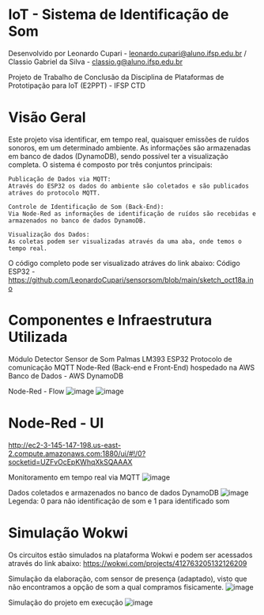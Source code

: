 # IoT - Sistema de Identificação de Som

Desenvolvido por Leonardo Cupari - leonardo.cupari@aluno.ifsp.edu.br / Classio Gabriel da Silva - classio.g@aluno.ifsp.edu.br

Projeto de Trabalho de Conclusão da Disciplina de Plataformas de Prototipação para IoT (E2PPT) - IFSP CTD

# Visão Geral
Este projeto visa identificar, em tempo real, quaisquer emissões de ruídos sonoros, em um determinado ambiente. As informações são armazenadas em banco de dados (DynamoDB), sendo possível ter a visualização completa. O sistema é composto por três conjuntos principais:

    Publicação de Dados via MQTT:
    Através do ESP32 os dados do ambiente são coletados e são publicados atráves do protocolo MQTT.

    Controle de Identificação de Som (Back-End):
    Via Node-Red as informações de identificação de ruídos são recebidas e armazenados no banco de dados DynamoDB.

    Visualização dos Dados:
    As coletas podem ser visualizadas através da uma aba, onde temos o tempo real.

O código completo pode ser visualizado atráves do link abaixo: Código ESP32 - https://github.com/LeonardoCupari/sensorsom/blob/main/sketch_oct18a.ino

# Componentes e Infraestrutura Utilizada
Módulo Detector Sensor de Som Palmas LM393
ESP32
Protocolo de comunicação MQTT
Node-Red (Back-end e Front-End) hospedado na AWS
Banco de Dados - AWS DynamoDB


Node-Red - Flow
![image](https://github.com/user-attachments/assets/21e5d03f-ea81-47e1-bb90-875ddd1f7835)
![image](https://github.com/user-attachments/assets/82910b12-3925-459d-b7b0-3dafe245ecbd)

# Node-Red - UI
http://ec2-3-145-147-198.us-east-2.compute.amazonaws.com:1880/ui/#!/0?socketid=UZFvOcEpKWhqXkSQAAAX

Monitoramento em tempo real via MQTT
![image](https://github.com/user-attachments/assets/3a0368ed-4ce6-4e90-9340-b05f5ffd7ef5)

Dados coletados e armazenados no banco de dados DynamoDB
![image](https://github.com/user-attachments/assets/cf072500-4a11-435e-a430-7b6de377a5c0)
Legenda: 0 para não identificação de som e 1 para identificado som

# Simulação Wokwi

Os circuitos estão simulados na plataforma Wokwi e podem ser acessados através do link abaixo: https://wokwi.com/projects/412763205132126209

Simulação da elaboração, com sensor de presença (adaptado), visto que não encontramos a opção de som a qual compramos fisicamente.
![image](https://github.com/user-attachments/assets/5dec841c-3058-4027-9ee4-f373f4181d7a)

Simulação do projeto em execução
![image](https://github.com/user-attachments/assets/7c909d7a-8b0d-469d-9eea-2cb0496ca2dc)


    




